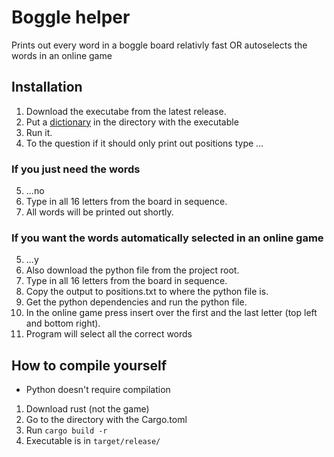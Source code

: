 # Boggle helper
Prints out every word in a boggle board relativly fast OR autoselects the words in an online game

## Installation
1. Download the executabe from the latest release.
2. Put a [dictionary](https://raw.githubusercontent.com/dwyl/english-words/master/words.txt) in the directory with the executable
3. Run it.
4. To the question if it should only print out positions type ...

### If you just need the words
5. ...no
6. Type in all 16 letters from the board in sequence.
7. All words will be printed out shortly.

### If you want the words automatically selected in an online game
5. ...y
6. Also download the python file from the project root.
7. Type in all 16 letters from the board in sequence.
8. Copy the output to positions.txt to where the python file is.
9. Get the python dependencies and run the python file.
10. In the online game press insert over the first and the last letter (top left and bottom right).
11. Program will select all the correct words

## How to compile yourself
- Python doesn't require compilation
1. Download rust (not the game)
2. Go to the directory with the Cargo.toml
3. Run `cargo build -r`
4. Executable is in `target/release/`
